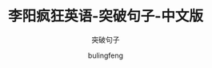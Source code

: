 ---
title: "李阳疯狂英语-突破句子-中文版"
subtitle: "突破句子"
layout: post
author: "bulingfeng"
header-style: text
tags:
- 英语学习
- 李阳疯狂英语
---